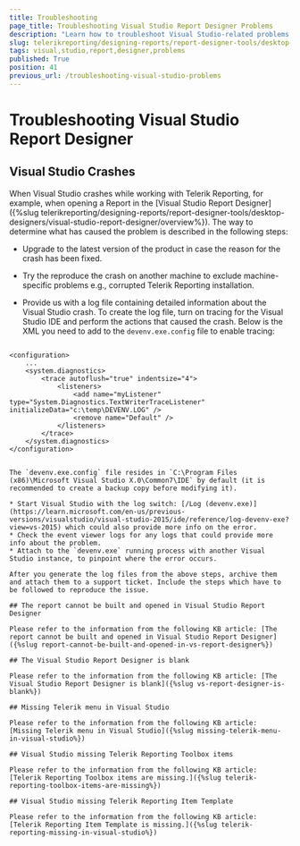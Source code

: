 ```yaml
---
title: Troubleshooting
page_title: Troubleshooting Visual Studio Report Designer Problems
description: "Learn how to troubleshoot Visual Studio-related problems, what are the most common Visual Studio Report Designer issues, and how to fix them."
slug: telerikreporting/designing-reports/report-designer-tools/desktop-designers/visual-studio-report-designer/visual-studio-problems
tags: visual,studio,report,designer,problems
published: True
position: 41
previous_url: /troubleshooting-visual-studio-problems
---
```


# Troubleshooting Visual Studio Report Designer

## Visual Studio Crashes

When Visual Studio crashes while working with Telerik Reporting, for example, when opening a Report in the [Visual Studio Report Designer]({%slug telerikreporting/designing-reports/report-designer-tools/desktop-designers/visual-studio-report-designer/overview%}). The way to determine what has caused the problem is described in the following steps:

* Upgrade to the latest version of the product in case the reason for the crash has been fixed.
* Try the reproduce the crash on another machine to exclude machine-specific problems e.g., corrupted Telerik Reporting installation.
* Provide us with a log file containing detailed information about the Visual Studio crash. To create the log file, turn on tracing for the Visual Studio IDE and perform the actions that caused the crash. Below is the XML you need to add to the `devenv.exe.config` file to enable tracing:

	````XML
<?xml version ="1.0"?>
	<configuration>
		...
		<system.diagnostics>
			<trace autoflush="true" indentsize="4">
				<listeners>
					<add name="myListener" type="System.Diagnostics.TextWriterTraceListener" initializeData="c:\temp\DEVENV.LOG" />
					<remove name="Default" />
				</listeners>
			</trace>
		</system.diagnostics>
	</configuration>
````

The `devenv.exe.config` file resides in `C:\Program Files (x86)\Microsoft Visual Studio X.0\Common7\IDE` by default (it is recommended to create a backup copy before modifying it).

* Start Visual Studio with the log switch: [/Log (devenv.exe)](https://learn.microsoft.com/en-us/previous-versions/visualstudio/visual-studio-2015/ide/reference/log-devenv-exe?view=vs-2015) which could also provide more info on the error.
* Check the event viewer logs for any logs that could provide more info about the problem.
* Attach to the `devenv.exe` running process with another Visual Studio instance, to pinpoint where the error occurs.

After you generate the log files from the above steps, archive them and attach them to a support ticket. Include the steps which have to be followed to reproduce the issue. 

## The report cannot be built and opened in Visual Studio Report Designer

Please refer to the information from the following KB article: [The report cannot be built and opened in Visual Studio Report Designer]({%slug report-cannot-be-built-and-opened-in-vs-report-designer%})

## The Visual Studio Report Designer is blank

Please refer to the information from the following KB article: [The Visual Studio Report Designer is blank]({%slug vs-report-designer-is-blank%})

## Missing Telerik menu in Visual Studio

Please refer to the information from the following KB article: [Missing Telerik menu in Visual Studio]({%slug missing-telerik-menu-in-visual-studio%})

## Visual Studio missing Telerik Reporting Toolbox items

Please refer to the information from the following KB article: [Telerik Reporting Toolbox items are missing.]({%slug telerik-reporting-toolbox-items-are-missing%})

## Visual Studio missing Telerik Reporting Item Template

Please refer to the information from the following KB article: [Telerik Reporting Item Template is missing.]({%slug telerik-reporting-missing-in-visual-studio%})
